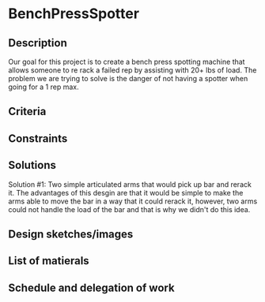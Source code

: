 # BenchPressSpotter

## Description

Our goal for this project is to create a bench press spotting machine that allows someone to re rack a failed rep by assisting with 20+ lbs of load. The problem we are trying to solve is the danger of not having a spotter when going for a 1 rep max.

## Criteria

## Constraints

## Solutions
Solution #1: Two simple articulated arms that would pick up bar and rerack it. The advantages of this desgin are that it would be simple to make the arms able to move the bar in a way that it could rerack it, however, two arms could not handle the load of the bar and that is why we didn't do this idea.


## Design sketches/images

## List of matierals

## Schedule and delegation of work

